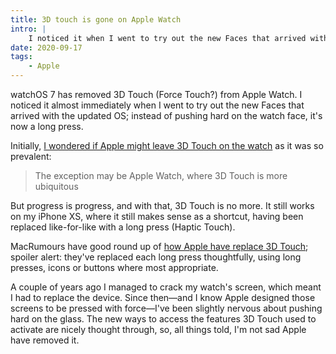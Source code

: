 ```yaml
---
title: 3D touch is gone on Apple Watch
intro: |
    I noticed it when I went to try out the new Faces that arrived with watchOS 7: the new Apple Watch operating system has removed 3D Touch entirely!
date: 2020-09-17
tags:
    - Apple
---
```


watchOS 7 has removed 3D Touch (Force Touch?) from Apple Watch. I noticed it almost immediately when I went to try out the new Faces that arrived with the updated OS; instead of pushing hard on the watch face, it's now a long press.

Initially, [I wondered if Apple might leave 3D Touch on the watch](/blog/looks-like-3d-touch-is-going-away) as it was so prevalent:

> The exception may be Apple Watch, where 3D Touch is more ubiquitous

But progress is progress, and with that, 3D Touch is no more. It still works on my iPhone XS, where it still makes sense as a shortcut, having been replaced like-for-like with a long press (Haptic Touch).

MacRumours have good round up of [how Apple have replace 3D Touch](https://www.macrumors.com/guide/watchos-7-force-touch-gone/); spoiler alert: they've replaced each long press thoughtfully, using long presses, icons or buttons where most appropriate.

A couple of years ago I managed to crack my watch's screen, which meant I had to replace the device. Since then—and I know Apple designed those screens to be pressed with force—I've been slightly nervous about pushing hard on the glass. The new ways to access the features 3D Touch used to activate are nicely thought through, so, all things told, I'm not sad Apple have removed it.
